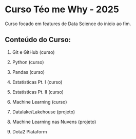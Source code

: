 # **Curso Téo me Why - 2025**

Curso focado em features de Data Science do ínicio ao fim.

## **Conteúdo do Curso:**

1. Git e GitHub  (curso)
 
2. Python (curso)
 
3. Pandas (curso)
 
4. Estatísticas Pt. I (curso)
 
5. Estatísticas Pt. II (curso)
 
6. Machine Learning (curso)

7. Datalake/Lakehouse (projeto)

8. Machine Learning nas Nuvens (projeto)

9. Dota2 Plataform